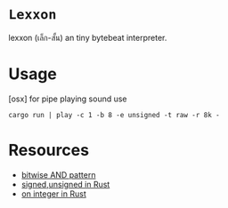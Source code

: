 # `Lexxon`

lexxon (เล็ก-สั้น) an tiny bytebeat interpreter.


# Usage 
[osx] for pipe playing sound use 
```
cargo run | play -c 1 -b 8 -e unsigned -t raw -r 8k -
```

# Resources
- [bitwise AND pattern](https://medium.com/biffures/part-2-the-beauty-of-bitwise-and-or-cdf1d8d87891#.oltigrnle)
- [signed,unsigned in Rust](https://towardsdatascience.com/unsinged-signed-integers-and-casting-in-rust-9a847bfc398f)
- [on integer in Rust](https://medium.com/@marcinbaraniecki/on-integer-types-in-rust-b3dc1b0a23d3)

